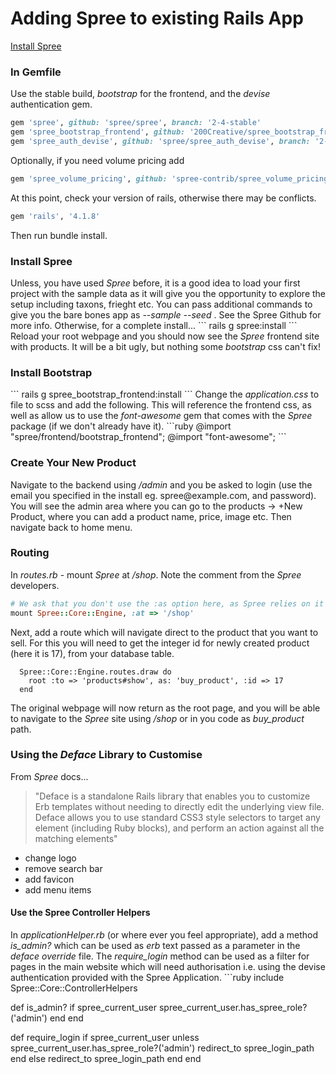 # Adding Spree to existing Rails App

[Install Spree](#install-spree)

<h3>In Gemfile</h3> 


Use the stable build, <i>bootstrap</i> for the frontend, and the <i>devise</i> authentication gem.
```ruby
gem 'spree', github: 'spree/spree', branch: '2-4-stable'
gem 'spree_bootstrap_frontend', github: '200Creative/spree_bootstrap_frontend'
gem 'spree_auth_devise', github: 'spree/spree_auth_devise', branch: '2-4-stable'
```
Optionally, if you need volume pricing add
```ruby
gem 'spree_volume_pricing', github: 'spree-contrib/spree_volume_pricing'
```
At this point, check your version of rails, otherwise there may be conflicts.
```ruby
gem 'rails', '4.1.8'
```
Then run bundle install.

<h3>Install Spree</h3>
Unless, you have used <i>Spree</i> before, it is a good idea to load your first project with the sample data as it will give you the opportunity to explore the setup including taxons, frieght etc. You can pass additional commands to give you the bare bones app as  <i> --sample --seed </i>.  See the Spree Github for more info.  Otherwise, for a complete install...
```
rails g spree:install
```
Reload your root webpage and you should now see the <i>Spree</i> frontend site with products.  
It will be a bit ugly, but nothing some <i>bootstrap</i> css can't fix!
<h3>Install Bootstrap</h3>
```
rails g spree_bootstrap_frontend:install
```
Change the <i>application.css</i> to file to scss and add the following. This will reference the frontend css, as well as allow us to use the <i>font-awesome</i> gem that comes with the <i>Spree</i> package (if we don't already have it).
```ruby
@import "spree/frontend/bootstrap_frontend";
@import "font-awesome";
```
<h3>Create Your New Product</h3>
Navigate to the backend using <i>/admin</i> and you be asked to login (use the email you specified in the install eg. spree@example.com, and password).  You will see the admin area where you can go to the products -> +New Product, where you can add a product name, price, image etc.  Then navigate back to home menu.

<h3>Routing</h3>
In <i>routes.rb</i> - mount <i>Spree</i> at <i>/shop</i>.  Note the comment from the <i>Spree</i> developers.

```ruby
# We ask that you don't use the :as option here, as Spree relies on it being the default of "spree"
mount Spree::Core::Engine, :at => '/shop'
```
Next, add a route which will navigate direct to the product that you want to sell. 
For this you will need to get the integer id for newly created product (here it is 17), from your database table.
```
  Spree::Core::Engine.routes.draw do
    root :to => 'products#show', as: 'buy_product', :id => 17
  end
```
The original webpage will now return as the root page, and you will be able to navigate to the <i>Spree</i> site using  <i>/shop</i> or in you code as <i>buy_product</i> path.
<h3>Using the <i>Deface</i> Library to Customise</h3>
From <i>Spree</i> docs...
<blockquote>"Deface is a standalone Rails library that enables you to customize Erb templates without needing to directly edit the underlying view file. Deface allows you to use standard CSS3 style selectors to target any element (including Ruby blocks), and perform an action against all the matching elements"</blockquote>
<ul>
<li>change logo</li>
<li>remove search bar</li>
<li>add favicon</li>
<li>add menu items</li>
</ul>
<h4>Use the Spree Controller Helpers</h4>
In <i>applicationHelper.rb</i> (or where ever you feel appropriate), 
add a method <i>is_admin?</i> which can be used as <i>erb</i> text passed as a parameter in the <i>deface override</i> file.  The <i>require_login</i> method can be used as a filter for pages in the main website which will need authorisation i.e. using the devise authentication provided with the Spree Application.
```ruby
include Spree::Core::ControllerHelpers

  def is_admin?
    if spree_current_user
      spree_current_user.has_spree_role?('admin')
    end
  end

  def require_login
    if spree_current_user
      unless spree_current_user.has_spree_role?('admin')
        redirect_to spree_login_path
      end
    else
      redirect_to spree_login_path
    end
  end
```






